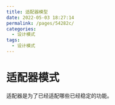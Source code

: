 ```yaml
---
title: 适配器模型
date: 2022-05-03 18:27:14
permalink: /pages/54282c/
categories:
  - 设计模式
tags:
  - 设计模式
---
```

# 适配器模式

适配器是为了已经适配哪些已经稳定的功能。

